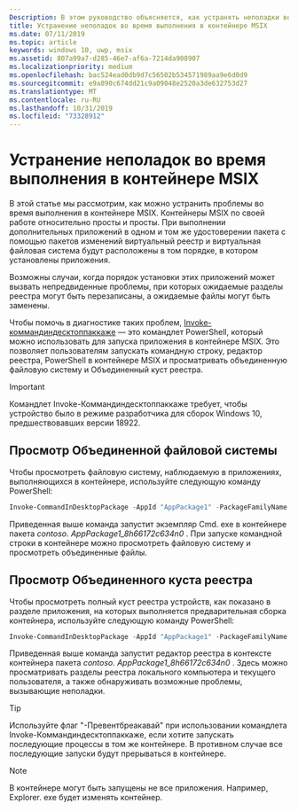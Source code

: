 ```yaml
---
Description: В этом руководство объясняется, как устранять неполадки во время выполнения в контейнере MSIX.
title: Устранение неполадок во время выполнения в контейнере MSIX
ms.date: 07/11/2019
ms.topic: article
keywords: windows 10, uwp, msix
ms.assetid: 807a99a7-d285-46e7-af6a-7214da908907
ms.localizationpriority: medium
ms.openlocfilehash: bac524ead0db9d7c56502b534571989aa9e6d0d9
ms.sourcegitcommit: e9a890c674dd21c9a09048e2520a3de632753d27
ms.translationtype: MT
ms.contentlocale: ru-RU
ms.lasthandoff: 10/31/2019
ms.locfileid: "73328912"
---
```

# <a name="troubleshoot-runtime-issues-in-an-msix-container"></a>Устранение неполадок во время выполнения в контейнере MSIX 

В этой статье мы рассмотрим, как можно устранить проблемы во время выполнения в контейнере MSIX. Контейнеры MSIX по своей работе относительно просты и просты. При выполнении дополнительных приложений в одном и том же удостоверении пакета с помощью пакетов изменений виртуальный реестр и виртуальная файловая система будут расположены в том порядке, в котором установлены приложения. 

Возможны случаи, когда порядок установки этих приложений может вызвать непредвиденные проблемы, при которых ожидаемые разделы реестра могут быть перезаписаны, а ожидаемые файлы могут быть заменены. 

Чтобы помочь в диагностике таких проблем, [Invoke-коммандиндесктоппаккаже](https://docs.microsoft.com/powershell/module/appx/invoke-commandindesktoppackage?view=win10-ps) — это командлет PowerShell, который можно использовать для запуска приложения в контейнере MSIX. Это позволяет пользователям запускать командную строку, редактор реестра, PowerShell в контейнере MSIX и просматривать объединенную файловую систему и Объединенный куст реестра. 

 > [!IMPORTANT]
 > Командлет Invoke-Коммандиндесктоппаккаже требует, чтобы устройство было в режиме разработчика для сборок Windows 10, предшествовавших версии 18922.


## <a name="view-the-merged-file-system"></a>Просмотр Объединенной файловой системы

Чтобы просмотреть файловую систему, наблюдаемую в приложениях, выполняющихся в контейнере, используйте следующую команду PowerShell:

``` PowerShell
Invoke-CommandInDesktopPackage -AppId "AppPackage1" -PackageFamilyName "Contoso.AppPackage1_8h66172c634n0" -Command "cmd.exe" -PreventBreakaway
```

Приведенная выше команда запустит экземпляр Cmd. exe в контейнере пакета *contoso. AppPackage1_8h66172c634n0* . При запуске командной строки в контейнере можно просмотреть файловую систему и просмотреть объединенные файлы. 

## <a name="view-the-merged-registry-hive"></a>Просмотр Объединенного куста реестра

Чтобы просмотреть полный куст реестра устройств, как показано в разделе приложения, на которых выполняется предварительная сборка контейнера, используйте следующую команду PowerShell:

``` PowerShell
Invoke-CommandInDesktopPackage -AppId "AppPackage1" -PackageFamilyName "Contoso.AppPackage1_8h66172c634n0" -Command "regedit.exe" -PreventBreakaway
```

Приведенная выше команда запустит редактор реестра в контексте контейнера пакета *contoso. AppPackage1_8h66172c634n0* . Здесь можно просматривать разделы реестра локального компьютера и текущего пользователя, а также обнаруживать возможные проблемы, вызывающие неполадки. 

 >[!TIP]
 > Используйте флаг "-Превентбреакавай" при использовании командлета Invoke-Коммандиндесктоппаккаже, если хотите запускать последующие процессы в том же контейнере. В противном случае все последующие запуски будут прерываться в контейнере. 

 >[!NOTE]
 > В контейнере могут быть запущены не все приложения. Например, Explorer. exe будет изменять контейнер.
